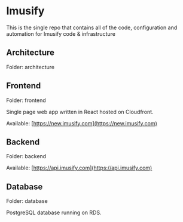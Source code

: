 # Imusify

This is the single repo that contains all of the code, configuration and automation for Imusify code & infrastructure


## Architecture

Folder: architecture

## Frontend

Folder: frontend

Single page web app written in React hosted on Cloudfront.

Available: [https://new.imusify.com](https://new.imusify.com)

## Backend

Folder: backend

Available: [https://api.imusify.com](https://api.imusify.com)

## Database

Folder: database

PostgreSQL database running on RDS.


